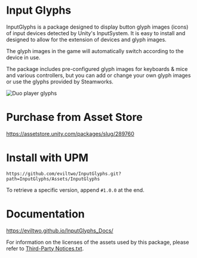 # Input Glyphs
InputGlyphs is a package designed to display button glyph images (icons) of input devices detected by Unity's InputSystem. It is easy to install and designed to allow for the extension of devices and glyph images.

The glyph images in the game will automatically switch according to the device in use.

The package includes pre-configured glyph images for keyboards & mice and various controllers, but you can add or change your own glyph images or use the glyphs provided by Steamworks.

![Duo player glyphs](https://eviltwo.github.io/InputGlyphs_Docs/assets/duo_glyphs.png)

# Purchase from Asset Store
https://assetstore.unity.com/packages/slug/289760

# Install with UPM
```
https://github.com/eviltwo/InputGlyphs.git?path=InputGlyphs/Assets/InputGlyphs
```
To retrieve a specific version, append `#1.0.0` at the end.

# Documentation
https://eviltwo.github.io/InputGlyphs_Docs/

For information on the licenses of the assets used by this package, please refer to [Third-Party Notices.txt](InputGlyphs/Assets/InputGlyphs/Third-Party%20Notices.txt).
